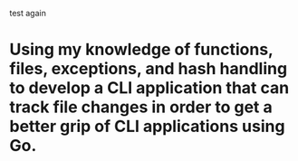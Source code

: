 test again
# Using my knowledge of functions, files, exceptions, and hash handling to develop a CLI application that can track file changes in order to get a better grip of CLI applications using Go.
